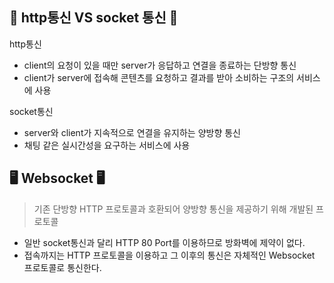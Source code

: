 ## 🥊 http통신 VS socket 통신 🥊

http통신
* client의 요청이 있을 때만 server가 응답하고 연결을 종료하는 단방향 통신
* client가 server에 접속해 콘텐츠를 요청하고 결과를 받아 소비하는 구조의 서비스에 사용

socket통신
* server와 client가 지속적으로 연결을 유지하는 양방향 통신
* 채팅 같은 실시간성을 요구하는 서비스에 사용

## 🖥 Websocket 🖥
> 기존 단방향 HTTP 프로토콜과 호환되어 양방향 통신을 제공하기 위해 개발된 프로토콜

* 일반 socket통신과 달리 HTTP 80 Port를 이용하므로 방화벽에 제약이 없다.
* 접속까지는 HTTP 프로토콜을 이용하고 그 이후의 통신은 자체적인 Websocket 프로토콜로 통신한다.
